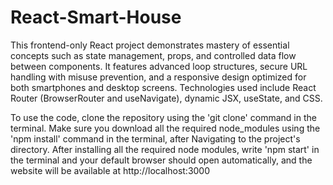 # React-Smart-House
This frontend-only React project demonstrates mastery of essential concepts such as state management, props, and controlled data flow between components. It features advanced loop structures, secure URL handling with misuse prevention, and a responsive design optimized for both smartphones and desktop screens.
Technologies used include React Router (BrowserRouter and useNavigate), dynamic JSX, useState, and CSS.

To use the code, clone the repository using the 'git clone' command in the terminal.
Make sure you download all the required node_modules using the 'npm install' command in the terminal, after Navigating to the project's directory.
After installing all the required node modules, write 'npm start' in the terminal and your default browser should open automatically, and the website will be available at http://localhost:3000
